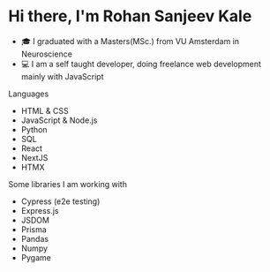 # Hi there, I'm Rohan Sanjeev Kale

- 🎓 I graduated with a Masters(MSc.) from VU Amsterdam in Neuroscience
- 💻 I am a self taught developer, doing freelance web development mainly with JavaScript


Languages

- HTML & CSS
- JavaScript & Node.js
- Python 
- SQL
- React
- NextJS
- HTMX

Some libraries I am working with

- Cypress (e2e testing) 
- Express.js
- JSDOM
- Prisma
- Pandas
- Numpy
- Pygame
